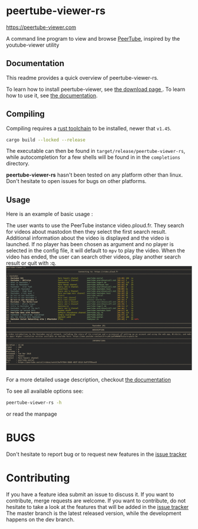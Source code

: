 peertube-viewer-rs
===

https://peertube-viewer.com

A command line program to view and browse [PeerTube](https://joinpeertube.org), inspired by the youtube-viewer utility

Documentation
---

This readme provides a quick overview of peertube-viewer-rs. 

To learn how to install peertube-viewer, see [the download page ](https://peertube-viewer.com/download).
To learn how to use it, see [the documentation](https://docs.peertube-viewer.com).

Compiling
---

Compiling requires a [rust toolchain](https://www.rust-lang.org/tools/install) to be installed, newer that `v1.45`.

```bash
cargo build --locked --release
```

The executable can then be found in `target/release/peertube-viewer-rs`, while autocompletion for a few shells will be found in in the `completions` directory.

**peertube-viewer-rs** hasn't been tested on any platform other than linux.
Don't hesitate to open issues for bugs on other platforms.

Usage
---
Here is an example of basic usage :

The user wants to use the PeerTube instance video.ploud.fr. They search for videos about mastodon then they select the first search result. Additional information about the video is displayed and the video is launched. If no player has been chosen as argument and no player is selected in the config file, it will default to `mpv` to play the video. When the video has ended, the user can search other videos, play another search result or quit with :q.
![Screenshot of basic usage](docs/src/screenshots/screenshot.png?raw=true "Example usage")

For a more detailed usage description, checkout [the documentation](https://docs.peertube-viewer.com)

To see all available options see:
```bash
peertube-viewer-rs -h
```
or read the manpage

BUGS
====

Don't hesitate to report bug or to request new features in the [issue tracker](https://gitlab.com/peertube-viewer/peertube-viewer-rs/-/issues)


Contributing
===

If you have a feature idea submit an issue to discuss it.
If you want to contribute, merge requests are welcome.
If you want to contribute, do not hesitate to take a look at the features that will be added in the [issue tracker](https://gitlab.com/peertube-viewer/peertube-viewer-rs/-/issues?label_name%5B%5D=Feature)
The master branch is the latest released version, while the development happens on the dev branch.

